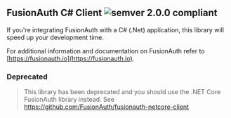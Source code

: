 ## FusionAuth C# Client ![semver 2.0.0 compliant](http://img.shields.io/badge/semver-2.0.0-brightgreen.svg?style=flat-square)
If you're integrating FusionAuth with a C# (.Net) application, this library will speed up your development time.

For additional information and documentation on FusionAuth refer to [https://fusionauth.io](https://fusionauth.io).

### Deprecated

> This library has been deprecated and you should use the .NET Core FusionAuth library instead. See https://github.com/FusionAuth/fusionauth-netcore-client
